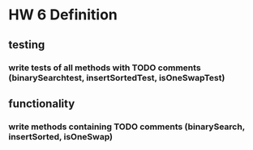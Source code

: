 # HW 6 Definition
## testing
### write tests of all methods with TODO comments (binarySearchtest, insertSortedTest, isOneSwapTest)
## functionality
### write methods containing TODO comments (binarySearch, insertSorted, isOneSwap)
